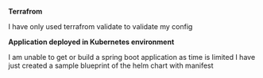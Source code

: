 **Terrafrom**

I have only used terrafrom validate to validate my config

**Application deployed in Kubernetes environment**

I am unable to get or build a spring boot application as time is limited I have just created a sample blueprint of the helm chart with manifest
